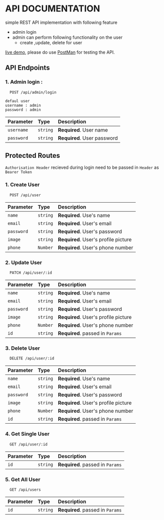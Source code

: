 # API DOCUMENTATION

simple REST API implementation with following feature

- admin login
- admin can perform following functionality on the user
  - create ,update, delete for user

[live demo](https://task-api-znu4.onrender.com), please do use [PostMan](https://identity.getpostman.com) for testing the API.

## API Endpoints

### 1. Admin login :

```http
  POST /api/admin/login
```

```
defaul user
username : admin
password : admin
```

| Parameter  | Type     | Description                 |
| :--------- | :------- | :-------------------------- |
| `username` | `string` | **Required**. User name     |
| `password` | `string` | **Required**. User password |

## Protected Routes

`Authorisation Header` recieved during login need to be passed in `Header` as `Bearer Token`

### 1. Create User

```http
  POST /api/user
```

| Parameter  | Type     | Description                          |
| :--------- | :------- | :----------------------------------- |
| `name`     | `string` | **Required**. Use's name             |
| `email`    | `string` | **Required**. User's email           |
| `password` | `string` | **Required**. User's password        |
| `image`    | `string` | **Required**. User's profile picture |
| `phone`    | `Number` | **Required**. User's phone number    |

### 2. Update User

```http
  PATCH /api/user/:id
```

| Parameter  | Type     | Description                          |
| :--------- | :------- | :----------------------------------- |
| `name`     | `string` | **Required**. Use's name             |
| `email`    | `string` | **Required**. User's email           |
| `password` | `string` | **Required**. User's password        |
| `image`    | `string` | **Required**. User's profile picture |
| `phone`    | `Number` | **Required**. User's phone number    |
| `id`       | `string` | **Required**. passed in `Params`     |

### 3. Delete User

```http
  DELETE /api/user/:id
```

| Parameter  | Type     | Description                          |
| :--------- | :------- | :----------------------------------- |
| `name`     | `string` | **Required**. Use's name             |
| `email`    | `string` | **Required**. User's email           |
| `password` | `string` | **Required**. User's password        |
| `image`    | `string` | **Required**. User's profile picture |
| `phone`    | `Number` | **Required**. User's phone number    |
| `id`       | `string` | **Required**. passed in `Params`     |

### 4. Get Single User

```http
  GET /api/user/:id
```

| Parameter | Type     | Description                      |
| :-------- | :------- | :------------------------------- |
| `id`      | `string` | **Required**. passed in `Params` |

### 5. Get All User

```http
  GET /api/users
```

| Parameter | Type     | Description                      |
| :-------- | :------- | :------------------------------- |
| `id`      | `string` | **Required**. passed in `Params` |


